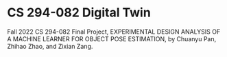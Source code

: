 # CS 294-082 Digital Twin
Fall 2022 CS 294-082 Final Project, EXPERIMENTAL DESIGN ANALYSIS OF A MACHINE LEARNER FOR OBJECT POSE ESTIMATION, by Chuanyu Pan, Zhihao Zhao, and Zixian Zang.
